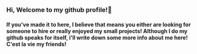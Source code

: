 ### Hi, Welcome to my github profile!👋
#### If you've made it to here, I believe that means you either are looking for someone to hire or really enjoyed my small projects! Although I do my github speaks for itself, i'll write down some more info about me here! C'est la vie my friends!

<!--
**pandawithcat/pandawithcat** is a ✨ _special_ ✨ repository because its `README.md` (this file) appears on your GitHub profile.

Here are some ideas to get you started:

- 🔭 I’m currently working on ...
- 🌱 I’m currently learning ...
- 👯 I’m looking to collaborate on ...
- 🤔 I’m looking for help with ...
- 💬 Ask me about ...
- 📫 How to reach me: ...
- 😄 Pronouns: ...
- ⚡ Fun fact: ...
-->
